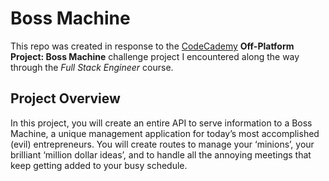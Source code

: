 # Boss Machine

This repo was created in response to the [CodeCademy](https://www.codecademy.com/) **Off-Platform Project: Boss Machine** challenge project I encountered along the way through the _Full Stack Engineer_ course.

## Project Overview

In this project, you will create an entire API to serve information to a Boss Machine, a unique management application for today’s most accomplished (evil) entrepreneurs. You will create routes to manage your ‘minions’, your brilliant ‘million dollar ideas’, and to handle all the annoying meetings that keep getting added to your busy schedule.

